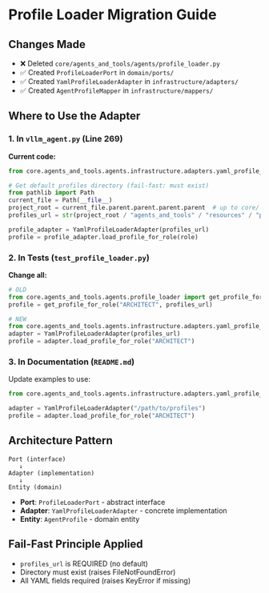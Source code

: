# Profile Loader Migration Guide

## Changes Made
- ❌ Deleted `core/agents_and_tools/agents/profile_loader.py`
- ✅ Created `ProfileLoaderPort` in `domain/ports/`
- ✅ Created `YamlProfileLoaderAdapter` in `infrastructure/adapters/`
- ✅ Created `AgentProfileMapper` in `infrastructure/mappers/`

## Where to Use the Adapter

### 1. In `vllm_agent.py` (Line 269)
**Current code:**
```python
from core.agents_and_tools.agents.infrastructure.adapters.yaml_profile_adapter import YamlProfileLoaderAdapter

# Get default profiles directory (fail-fast: must exist)
from pathlib import Path
current_file = Path(__file__)
project_root = current_file.parent.parent.parent.parent  # up to core/
profiles_url = str(project_root / "agents_and_tools" / "resources" / "profiles")

profile_adapter = YamlProfileLoaderAdapter(profiles_url)
profile = profile_adapter.load_profile_for_role(role)
```

### 2. In Tests (`test_profile_loader.py`)
**Change all:**
```python
# OLD
from core.agents_and_tools.agents.profile_loader import get_profile_for_role
profile = get_profile_for_role("ARCHITECT", profiles_url)

# NEW
from core.agents_and_tools.agents.infrastructure.adapters.yaml_profile_adapter import YamlProfileLoaderAdapter
adapter = YamlProfileLoaderAdapter(profiles_url)
profile = adapter.load_profile_for_role("ARCHITECT")
```

### 3. In Documentation (`README.md`)
Update examples to use:
```python
from core.agents_and_tools.agents.infrastructure.adapters.yaml_profile_adapter import YamlProfileLoaderAdapter

adapter = YamlProfileLoaderAdapter("/path/to/profiles")
profile = adapter.load_profile_for_role("ARCHITECT")
```

## Architecture Pattern

```
Port (interface)
   ↓
Adapter (implementation)
   ↓
Entity (domain)
```

- **Port**: `ProfileLoaderPort` - abstract interface
- **Adapter**: `YamlProfileLoaderAdapter` - concrete implementation
- **Entity**: `AgentProfile` - domain entity

## Fail-Fast Principle Applied
- `profiles_url` is REQUIRED (no default)
- Directory must exist (raises FileNotFoundError)
- All YAML fields required (raises KeyError if missing)

